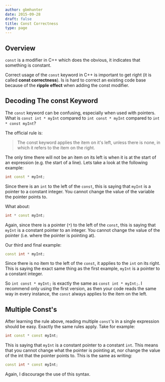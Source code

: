 ```yaml
---
author: gbmhunter
date: 2015-09-28
draft: false
title: Const Correctness
type: page
---
```


## Overview

`const` is a modifier in C++ which does the obvious, it indicates that something is constant.

Correct usage of the `const` keyword in C++ is important to get right (it is called **const correctness**). Is is hard to correct an existing code base because of the **ripple effect** when adding the const modifier.

## Decoding The const Keyword

The `const` keyword can be confusing, especially when used with pointers. What is `const int * myInt` compared to `int const * myInt` compared to `int * const myInt`?

The official rule is:

> The const keyword applies the item on it's left, unless there is none, in which it refers to the item on the right.

The only time there will not be an item on its left is when it is at the start of an expression (e.g. the start of a line). Lets take a look at the following example:

```c++    
int const * myInt;
```

Since there is an `int` to the left of the `const`, this is saying that `myInt` is a pointer to a constant integer. You cannot change the value of the variable the pointer points to.

What about:

```c++   
int * const myInt;
```

Again, since there is a pointer (`*`) to the left of the `const`, this is saying that `myInt` is a constant pointer to an integer. You cannot change the value of the pointer (i.e. where the pointer is pointing at).

Our third and final example:

```c++    
const int * myInt;
```

Since there is no item to the left of the `const`, it applies to the `int` on its right. This is saying the exact same thing as the first example, `myInt` is a pointer to a constant integer.

So `int const * myInt;` is exactly the same as `const int * myInt;`. I recommend only using the first version, as then your code reads the same way in every instance, the `const` always applies to the item on the left.

## Multiple Const's

After learning the rule above, reading multiple `const`'s in a single expression should be easy. Exactly the same rules apply. Take for example:

```c++   
int const * const myInt;
```

This is saying that `myInt` is a constant pointer to a constant `int`. This means that you cannot change what the pointer is pointing at, nor change the value of the int that the pointer points to. This is the same as writing:

```c++    
const int * const myInt;
```

Again, I discourage the use of this syntax.
